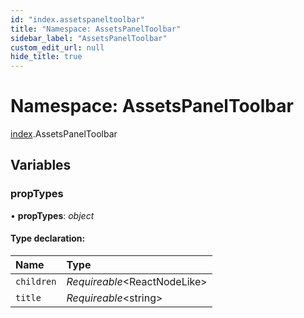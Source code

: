 ```yaml
---
id: "index.assetspaneltoolbar"
title: "Namespace: AssetsPanelToolbar"
sidebar_label: "AssetsPanelToolbar"
custom_edit_url: null
hide_title: true
---
```


# Namespace: AssetsPanelToolbar

[index](index.md).AssetsPanelToolbar

## Variables

### propTypes

• **propTypes**: *object*

#### Type declaration:

Name | Type |
:------ | :------ |
`children` | *Requireable*<ReactNodeLike\> |
`title` | *Requireable*<string\> |

